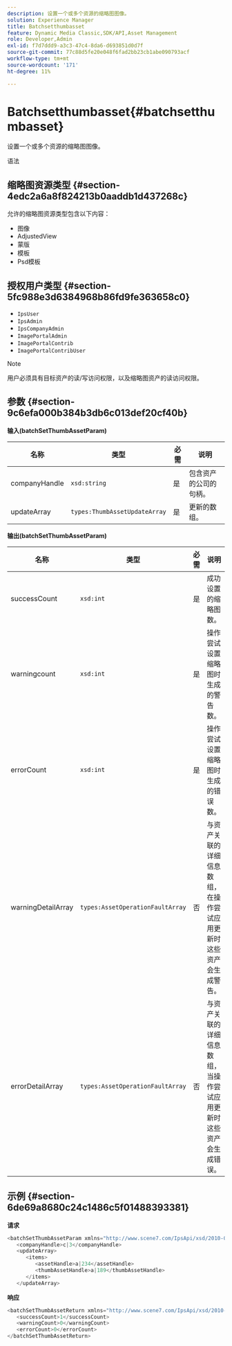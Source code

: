 ```yaml
---
description: 设置一个或多个资源的缩略图图像。
solution: Experience Manager
title: Batchsetthumbasset
feature: Dynamic Media Classic,SDK/API,Asset Management
role: Developer,Admin
exl-id: f7d7ddd9-a3c3-47c4-8da6-d693851d0d7f
source-git-commit: 77c88d5fe20e048f6fad2bb23cb1abe090793acf
workflow-type: tm+mt
source-wordcount: '171'
ht-degree: 11%

---
```


# Batchsetthumbasset{#batchsetthumbasset}

设置一个或多个资源的缩略图图像。

语法

## 缩略图资源类型 {#section-4edc2a6a8f824213b0aaddb1d437268c}

允许的缩略图资源类型包含以下内容：

* 图像
* AdjustedView
* 蒙版
* 模板
* Psd模板

## 授权用户类型 {#section-5fc988e3d6384968b86fd9fe363658c0}

* `IpsUser`
* `IpsAdmin`
* `IpsCompanyAdmin`
* `ImagePortalAdmin`
* `ImagePortalContrib`
* `ImagePortalContribUser`

>[!NOTE]
>
>用户必须具有目标资产的读/写访问权限，以及缩略图资产的读访问权限。

## 参数 {#section-9c6efa000b384b3db6c013def20cf40b}

**输入(batchSetThumbAssetParam)**

| 名称 | 类型 | 必需 | 说明 |
|---|---|---|---|
| companyHandle | `xsd:string` | 是 | 包含资产的公司的句柄。 |
| updateArray | `types:ThumbAssetUpdateArray` | 是 | 更新的数组。 |

**输出(batchSetThumbAssetParam)**

| 名称 | 类型 | 必需 | 说明 |
|---|---|---|---|
| successCount | `xsd:int` | 是 | 成功设置的缩略图数。 |
| warningcount | `xsd:int` | 是 | 操作尝试设置缩略图时生成的警告数。 |
| errorCount | `xsd:int` | 是 | 操作尝试设置缩略图时生成的错误数。 |
| warningDetailArray | `types:AssetOperationFaultArray` | 否 | 与资产关联的详细信息数组，在操作尝试应用更新时这些资产会生成警告。 |
| errorDetailArray | `types:AssetOperationFaultArray` | 否 | 与资产关联的详细信息数组，当操作尝试应用更新时这些资产会生成错误。 |

## 示例 {#section-6de69a8680c24c1486c5f01488393381}

**请求**

```java
<batchSetThumbAssetParam xmlns="http://www.scene7.com/IpsApi/xsd/2010-01-31">
   <companyHandle>c|3</companyHandle>
   <updateArray>
      <items>
         <assetHandle>a|234</assetHandle>
         <thumbAssetHandle>a|189</thumbAssetHandle>
      </items>
   </updateArray>
```

**响应**

```java
<batchSetThumbAssetReturn xmlns="http://www.scene7.com/IpsApi/xsd/2010-01-31">
   <successCount>1</successCount>
   <warningCount>0</warningCount>
   <errorCount>0</errorCount>
</batchSetThumbAssetReturn>
```

